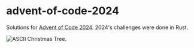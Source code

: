 # advent-of-code-2024

Solutions for [Advent of Code 2024](https://adventofcode.com/2024). 2024's challenges were done in Rust.

![ASCII Christmas Tree.](https://delightlylinux.wordpress.com/wp-content/uploads/2021/12/ascii_tree05.png)
